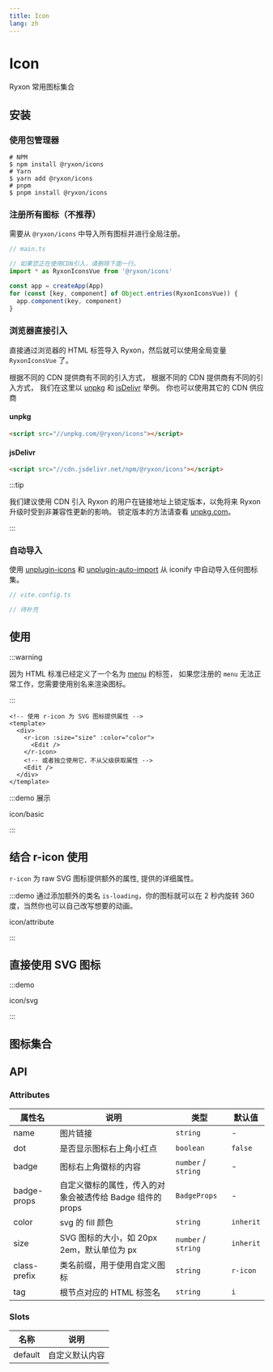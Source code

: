 ```yaml
---
title: Icon
lang: zh
---
```


# Icon

Ryxon 常用图标集合

## 安装

### 使用包管理器

```shell
# NPM
$ npm install @ryxon/icons
# Yarn
$ yarn add @ryxon/icons
# pnpm
$ pnpm install @ryxon/icons
```

### 注册所有图标（不推荐）

需要从 `@ryxon/icons` 中导入所有图标并进行全局注册。

```ts
// main.ts

// 如果您正在使用CDN引入，请删除下面一行。
import * as RyxonIconsVue from '@ryxon/icons'

const app = createApp(App)
for (const [key, component] of Object.entries(RyxonIconsVue)) {
  app.component(key, component)
}
```

### 浏览器直接引入

直接通过浏览器的 HTML 标签导入 Ryxon，然后就可以使用全局变量 `RyxonIconsVue` 了。

根据不同的 CDN 提供商有不同的引入方式， 根据不同的 CDN 提供商有不同的引入方式， 我们在这里以 [unpkg](https://unpkg.com) 和 [jsDelivr](https://jsdelivr.com) 举例。 你也可以使用其它的 CDN 供应商

#### unpkg

```html
<script src="//unpkg.com/@ryxon/icons"></script>
```

#### jsDelivr

```html
<script src="//cdn.jsdelivr.net/npm/@ryxon/icons"></script>
```

:::tip

我们建议使用 CDN 引入 Ryxon 的用户在链接地址上锁定版本，以免将来 Ryxon 升级时受到非兼容性更新的影响。 锁定版本的方法请查看 [unpkg.com](https://unpkg.com)。

:::

### 自动导入

使用 [unplugin-icons](https://github.com/antfu/unplugin-icons) 和 [unplugin-auto-import](https://github.com/antfu/unplugin-auto-import) 从 iconify 中自动导入任何图标集。

```ts
// vite.config.ts

// 待补充
```

## 使用

:::warning

因为 HTML 标准已经定义了一个名为 [menu](https://developer.mozilla.org/en-US/docs/Web/HTML/Element/menu) 的标签， 如果您注册的 `menu` 无法正常工作，您需要使用别名来渲染图标。

:::

```vue
<!-- 使用 r-icon 为 SVG 图标提供属性 -->
<template>
  <div>
    <r-icon :size="size" :color="color">
      <Edit />
    </r-icon>
    <!-- 或者独立使用它，不从父级获取属性 -->
    <Edit />
  </div>
</template>
```

:::demo 展示

icon/basic

:::

## 结合 r-icon 使用

`r-icon` 为 raw SVG 图标提供额外的属性, 提供的详细属性。

:::demo 通过添加额外的类名 `is-loading`，你的图标就可以在 2 秒内旋转 360 度，当然你也可以自己改写想要的动画。

icon/attribute

:::

## 直接使用 SVG 图标

:::demo

icon/svg

:::

## 图标集合

<IconList />

## API

### Attributes

| 属性名 | 说明 | 类型 | 默认值 |
| --- | --- | --- | --- |
| name | 图片链接 | `string` | - |
| dot | 是否显示图标右上角小红点 | `boolean` | `false` |
| badge | 图标右上角徽标的内容 | `number` / `string` | - |
| badge-props | 自定义徽标的属性，传入的对象会被透传给 Badge 组件的 props | `BadgeProps` | - |
| color | svg 的 fill 颜色 | `string` | `inherit` |
| size | SVG 图标的大小，如 20px 2em，默认单位为 px | `number` / `string` | `inherit` |
| class-prefix | 类名前缀，用于使用自定义图标 | `string` | `r-icon` |
| tag | 根节点对应的 HTML 标签名 | `string` | `i` |

### Slots

| 名称    | 说明           |
| ------- | -------------- |
| default | 自定义默认内容 |
